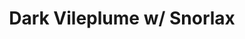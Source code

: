 ---
title: Dark Vileplume w/ Snorlax
layout: deck
in_progress: true
era: 2000
description: A Base-Rocket era Jason Klaczynski list
links:
  - href: https://jklaczpokemon.com/2000-base-team-rocket/#dark-vileplume-snorlax
    title: Jason Klaczynski blog
cards:
  pokemon:
    - name: Psyduck
      set: FO
      number: 53
      quantity: 4
    - name: Dark Golduck
      set: TR
      number: 37
      quantity: 2
    - name: Oddish
      set: TR
      number: 63
      quantity: 4
    - name: Dark Gloom
      set: TR
      number: 36
      quantity: 3
    - name: Dark Vileplume
      set: TR
      number: 13
      quantity: 3
    - name: Snorlax
      set: JU
      number: 27
      quantity: 3
      missing_count: 3
    - name: Kangaskhan
      set: JU
      number: 21
      quantity: 2
    - name: Mr. Mime
      set: JU
      number: 22
      quantity: 2
      missing_count: 2
  trainers:
    - name: Computer Search
      set: BS
      number: 71
      quantity: 4
      missing_count: 2
    - name: Bill
      set: BS
      number: 91
      quantity: 4
    - name: Professor Oak
      set: BS
      number: 88
      quantity: 4
    - name: Switch
      set: BS
      number: 95
      quantity: 2
    - name: Pokemon Breeder
      set: BS
      number: 76
      quantity: 2
    - name: The Boss's Way
      set: TR
      number: 73
      quantity: 2
    - name: Gust of Wind
      set: BS
      number: 93
      quantity: 1
  energy:
    - name: Psychic Energy
      set: BS
      number: 101
      quantity: 9
    - name: Double Colorless Energy
      set: BS
      number: 96
      quantity: 4
    - name: Potion Energy
      set: TR
      number: 82
      quantity: 3
    - name: Full Heal Energy
      set: TR
      number: 81
      quantity: 2
---